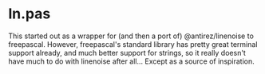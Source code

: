 # ln.pas

This started out as a wrapper for (and then a port of) @antirez/linenoise to freepascal.
However, freepascal's standard library has pretty great terminal support already, and
much better support for strings, so it really doesn't have much to do with linenoise
after all... Except as a source of inspiration.

